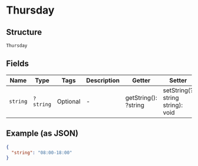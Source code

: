 
# Thursday

## Structure

`Thursday`

## Fields

| Name | Type | Tags | Description | Getter | Setter |
|  --- | --- | --- | --- | --- | --- |
| `string` | `?string` | Optional | - | getString(): ?string | setString(?string string): void |

## Example (as JSON)

```json
{
  "string": "08:00-18:00"
}
```

